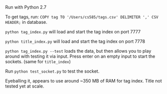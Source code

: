 Run with Python 2.7

To get tags, run:  `COPY tag TO '/Users/cs585/tags.csv' DELIMITER ',' CSV HEADER;` in database.

`python tag_index.py` will load and start the tag index on port 7777

`python title_index.py` will load and start the tag index on port 7778


`python tag_index.py --test` loads the data, but then allows you to play around with testing it via input. Press enter on an empty input to start the sockets. (same for `title_index`)

Run `python test_socket.py` to test the socket.

Eyeballing it, appears to use around ~350 MB of RAM for tag index. Title not tested yet at scale.
